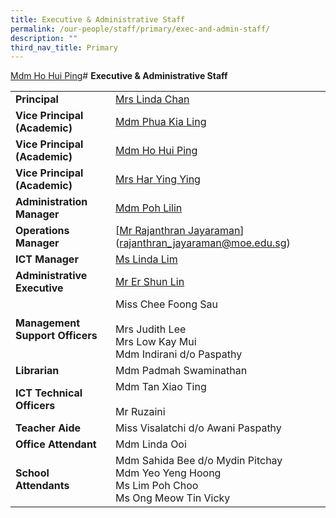 ```yaml
---
title: Executive & Administrative Staff
permalink: /our-people/staff/primary/exec-and-admin-staff/
description: ""
third_nav_title: Primary
---
```

[Mdm Ho Hui Ping](Ho_Hui_Ping@schools.gov.sg)# **Executive & Administrative Staff**

|  	|  	|
|---	|---	|
| **Principal** 	|  [Mrs Linda Chan](mailto:linda_m_m_chua@schools.gov.sg) 	|
| **Vice Principal (Academic)** 	| [Mdm Phua Kia Ling](mailto:phua_kia_ling@moe.edu.sg) 	|
| **Vice Principal (Academic)** 	| [Mdm Ho Hui Ping](mailto:ho_hui_ping@schools.gov.sg) 	|
| **Vice Principal (Academic)** 	| [Mrs Har Ying Ying](mailto:lim_ying_ying@schools.gov.sg) 	|
| **Administration Manager** 	| [Mdm Poh Lilin](mailto:poh_lilin@schools.gov.sg) 	|
| **Operations Manager** 	| [[Mr Rajanthran Jayaraman](mailto:rajanthran_jayaraman@moe.edu.sg)](rajanthran_jayaraman@moe.edu.sg) 	|
| **ICT Manager** 	| [Ms Linda Lim](mailto:lim_yoke_chen@moe.edu.sg)	|
| **Administrative Executive** 	| [Mr Er Shun Lin ](mailto:er_shun_lin@moe.edu.sg)	|
| **Management Support Officers** 	| Miss Chee Foong Sau<br><br>Mrs Judith Lee<br>Mrs Low Kay Mui<br>Mdm Indirani d/o Paspathy 	|
| **Librarian** 	| Mdm Padmah Swaminathan 	|
| **ICT Technical Officers** 	| Mdm Tan Xiao Ting<br><br>Mr Ruzaini 	|
| **Teacher Aide**  	| Miss Visalatchi d/o Awani Paspathy 	|
| **Office Attendant**  	| Mdm Linda Ooi 	|
| **School Attendants**  	| Mdm Sahida Bee d/o Mydin Pitchay<br>Mdm Yeo Yeng Hoong<br>Ms Lim Poh Choo<br>Ms Ong Meow Tin Vicky 	|